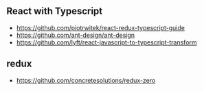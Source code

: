 ## React with Typescript
- https://github.com/piotrwitek/react-redux-typescript-guide
- https://github.com/ant-design/ant-design
- https://github.com/lyft/react-javascript-to-typescript-transform
## redux
- https://github.com/concretesolutions/redux-zero


